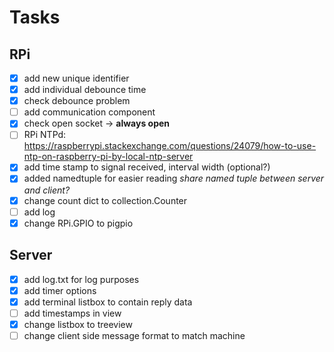# Tasks
## RPi
- [x] add new unique identifier 
- [x] add individual debounce time
- [x] check debounce problem
- [ ] add communication component
- [x] check open socket -> **always open**
- [ ] RPi NTPd: https://raspberrypi.stackexchange.com/questions/24079/how-to-use-ntp-on-raspberry-pi-by-local-ntp-server
- [x] add time stamp to signal received, interval width (optional?)
- [x] added namedtuple for easier reading *share named tuple between server and client?* 
- [x] change count dict to collection.Counter
- [ ] add log
- [x] change RPi.GPIO to pigpio

## Server
- [x] add log.txt for log purposes
- [x] add timer options
- [x] add terminal listbox to contain reply data
- [ ] add timestamps in view
- [x] change listbox to treeview
- [ ] change client side message format to match machine
